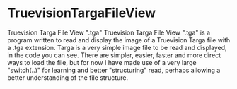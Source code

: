 # TruevisionTargaFileView
 Truevision Targa File View ".tga"
Truevision Targa File View ".tga" is a program written to read and 
display the image of a Truevision Targa file with a .tga extension.
Targa is a very simple image file to be read and displayed, in the 
code you can see.
There are simpler, easier, faster and more direct ways to load the 
file, but for now I have made use of a very large "switch(..)" for 
learning and better "structuring" read, perhaps allowing a better 
understanding of the file structure.
